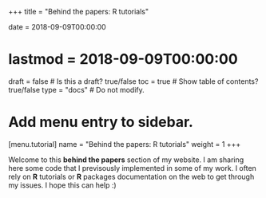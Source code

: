 +++
title = "Behind the papers: R tutorials"

date = 2018-09-09T00:00:00
# lastmod = 2018-09-09T00:00:00

draft = false  # Is this a draft? true/false
toc = true  # Show table of contents? true/false
type = "docs"  # Do not modify.

# Add menu entry to sidebar.
[menu.tutorial]
  name = "Behind the papers: R tutorials"
  weight = 1
+++

Welcome to this **behind the papers** section of my website. I am sharing here some code that I previsously implemented in some of my work. I often rely on **R** tutorials or **R** packages documentation on the web to get through my issues. I hope this can help :)
